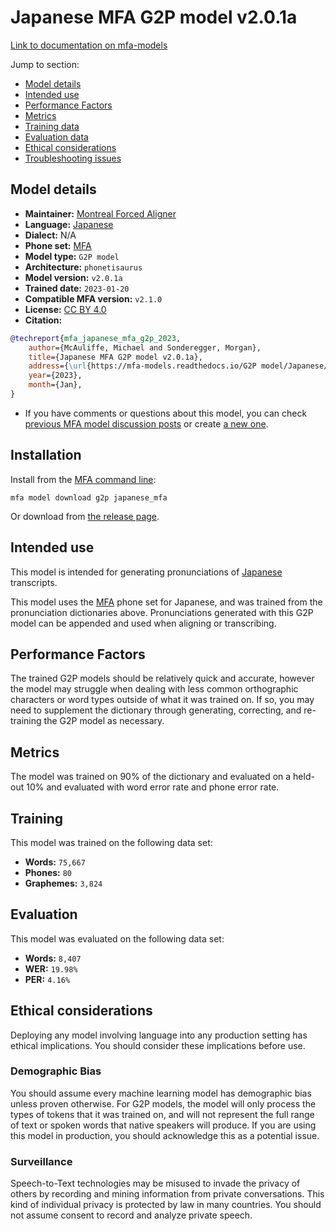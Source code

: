 
# Japanese MFA G2P model v2.0.1a

[Link to documentation on mfa-models](https://mfa-models.readthedocs.io/en/main/g2p/japanese_mfa.html)

Jump to section:

- [Model details](#model-details)
- [Intended use](#intended-use)
- [Performance Factors](#performance-factors)
- [Metrics](#metrics)
- [Training data](#training-data)
- [Evaluation data](#evaluation-data)
- [Ethical considerations](#ethical-considerations)
- [Troubleshooting issues](#troubleshooting-issues)

## Model details

- **Maintainer:** [Montreal Forced Aligner](https://montreal-forced-aligner.readthedocs.io/)
- **Language:** [Japanese](https://en.wikipedia.org/wiki/Japanese_language)
- **Dialect:** N/A
- **Phone set:** [MFA](https://mfa-models.readthedocs.io/en/refactor/mfa_phone_set.html#japanese)
- **Model type:** `G2P model`
- **Architecture:** `phonetisaurus`
- **Model version:** `v2.0.1a`
- **Trained date:** `2023-01-20`
- **Compatible MFA version:** `v2.1.0`
- **License:** [CC BY 4.0](https://github.com/MontrealCorpusTools/mfa-models/tree/main/g2p/japanese/mfa/v2.0.1a/LICENSE)
- **Citation:**

```bibtex
@techreport{mfa_japanese_mfa_g2p_2023,
	author={McAuliffe, Michael and Sonderegger, Morgan},
	title={Japanese MFA G2P model v2.0.1a},
	address={\url{https://mfa-models.readthedocs.io/G2P model/Japanese/Japanese MFA G2P model v2_0_1a.html}},
	year={2023},
	month={Jan},
}
```

- If you have comments or questions about this model, you can check [previous MFA model discussion posts](https://github.com/MontrealCorpusTools/mfa-models/discussions?discussions_q=Japanese+MFA+G2P+model+v2.0.1a) or create [a new one](https://github.com/MontrealCorpusTools/mfa-models/discussions/new).

## Installation

Install from the [MFA command line](https://montreal-forced-aligner.readthedocs.io/en/latest/user_guide/models/index.html):

```
mfa model download g2p japanese_mfa
```

Or download from [the release page](https://github.com/MontrealCorpusTools/mfa-models/releases/tag/g2p-japanese_mfa-v2.0.1a).

## Intended use

This model is intended for generating pronunciations of [Japanese](https://en.wikipedia.org/wiki/Japanese_language) transcripts.

This model uses the [MFA](https://mfa-models.readthedocs.io/en/refactor/mfa_phone_set.html#japanese) phone set for Japanese, and was trained from the pronunciation dictionaries above. Pronunciations generated with this G2P model can be appended and used when aligning or transcribing.

## Performance Factors

The trained G2P models should be relatively quick and accurate, however the model may struggle when dealing with less common orthographic characters or word types outside of what it was trained on. If so, you may need to supplement the dictionary through generating, correcting, and re-training the G2P model as necessary.

## Metrics

The model was trained on 90% of the dictionary and evaluated on a held-out 10% and evaluated with word error rate and phone error rate.

## Training

This model was trained on the following data set:


* **Words:** `75,667`
* **Phones:** `80`
* **Graphemes:** `3,824`

## Evaluation

This model was evaluated on the following data set:


* **Words:** `8,407`
* **WER:** `19.98%`
* **PER:** `4.16%`

## Ethical considerations

Deploying any model involving language into any production setting has ethical implications. You should consider these implications before use.

### Demographic Bias

You should assume every machine learning model has demographic bias unless proven otherwise. For G2P models, the model will only process the types of tokens that it was trained on, and will not represent the full range of text or spoken words that native speakers will produce. If you are using this model in production, you should acknowledge this as a potential issue.

### Surveillance

Speech-to-Text technologies may be misused to invade the privacy of others by recording and mining information from private conversations. This kind of individual privacy is protected by law in many countries. You should not assume consent to record and analyze private speech.
